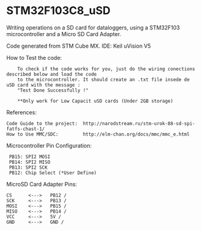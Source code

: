 # STM32F103C8_uSD

Writing operations on a SD card for dataloggers, using a STM32F103 microcontroller and a Micro SD Card Adapter.

Code generated from STM Cube MX.
IDE: Keil uVision V5

How to Test the code:

        To check if the code works for you, just do the wiring conections described below and load the code 
        to the microcontroller. It should create an .txt file insede de uSD card with the message : 
        "Test Done Successfully !" 
        
        **Only work for Low Capacit uSD cards (Under 2GB storage)

References:

    Code Guide to the project:  http://narodstream.ru/stm-urok-88-sd-spi-fatfs-chast-1/
    How to Use MMC/SDC:         http://elm-chan.org/docs/mmc/mmc_e.html

Microcontroller Pin Configuration:
  
     PB15: SPI2 MOSI  
     PB14: SPI2 MISO  
     PB13: SPI2 SCK  
     PB12: Chip Select (*User Define) 
    
MicroSD Card Adapter Pins:   

    CS      <--->   PB12 / 
    SCK     <--->   PB13 /
    MOSI    <--->   PB15 /
    MISO    <--->   PB14 /
    VCC     <--->   5V /  
    GND     <--->   GND /




